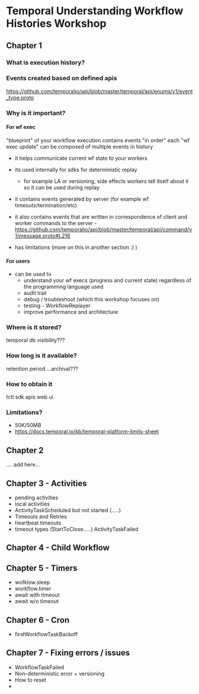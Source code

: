 # Temporal Understanding Workflow Histories Workshop

## Chapter 1

### What is execution history?

### Events created based on defined apis

https://github.com/temporalio/api/blob/master/temporal/api/enums/v1/event_type.proto

### Why is it important?

#### For wf exec
"blueprint" of your workflow execution
contains events "in order"
each "wf exec update" can be composed of multiple events in history

- it helps communicate current wf state to your workers
- its used internally for sdks for deterministic replay
    -  for example LA or versioning, side effects workers tell itself about
it so it can be used during replay
- it contains events generated by server (for example wf timeouts/termination/etc)
- it also contains events that are written in correspondence of 
client and worker commands to the server - https://github.com/temporalio/api/blob/master/temporal/api/command/v1/message.proto#L216

- has limitations (more on this in another section :) )


#### For users
- can be used to 
    - understand your wf execs (progress and current state) 
      regardless of the programming language used
    - audit trail
    - debug / troubleshoot (which this workshop focuses on)
    - testing - WorkflowReplayer
    - improve performance and architecture

### Where is it stored?
temporal db
visibility???

### How long is it available?
retention period
...archival???

### How to obtain it
tctl
sdk apis
web ui

### Limitations?

- 50K/50MB
- https://docs.temporal.io/kb/temporal-platform-limits-sheet

## Chapter 2
.... add here...

## Chapter 3 - Activities

- pending activities
- local activities
- ActivityTaskScheduled but not started (.....)
- Timeouts and Retries
- heartbeat timeouts
- timeout types (StartToClose.....) ActivityTaskFailed

## Chapter 4 - Child Workflow

## Chapter 5 - Timers 

- wofklow.sleep
- workflow.timer
- await with timeout
- await w/o timeout

## Chapter 6 - Cron
- firstWorkflowTaskBackoff

## Chapter 7 - Fixing errors / issues

- WorkflowTaskFailed 
- Non-deterministic error + versioning
- How to reset
- 





